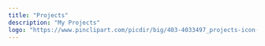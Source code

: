 ```yaml
---
title: "Projects"
description: "My Projects"
logo: "https://www.pinclipart.com/picdir/big/403-4033497_projects-icon-png-project-icon-clipart.png"
---
```



